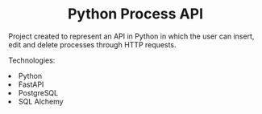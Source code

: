 <h1 align="center"> Python Process API </h1>
<p> Project created to represent an API in Python in which the user can insert, edit and delete processes through HTTP requests. </p>
<p> Technologies: 
<li> Python </li>
<li> FastAPI </li>
<li> PostgreSQL</li>
<li> SQL Alchemy </li>

</p>
